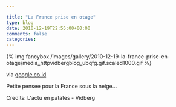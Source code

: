 ```yaml
---

title: "La France prise en otage"
type: blog
date: 2010-12-19T22:55:00+00:00
comments: false
categories: 
---
```


{% img fancybox /images/gallery/2010-12-19-la-france-prise-en-otage/media_httpvidbergblog_ubqfg.gif.scaled1000.gif %}

via [google.co.id](http://www.google.co.id/reader/view/feed/http%3A%2F%2Fxkcd.com%2Frss.xml?hl=en&at=lacNyEm-jQEoBLarLe3t0w#stream/feed%2Fhttp%3A%2F%2Fvidberg.blog.lemonde.fr%2Ffeed%2F)

Petite pensee pour la France sous la neige... 

Credits: L'actu en patates - Vidberg
